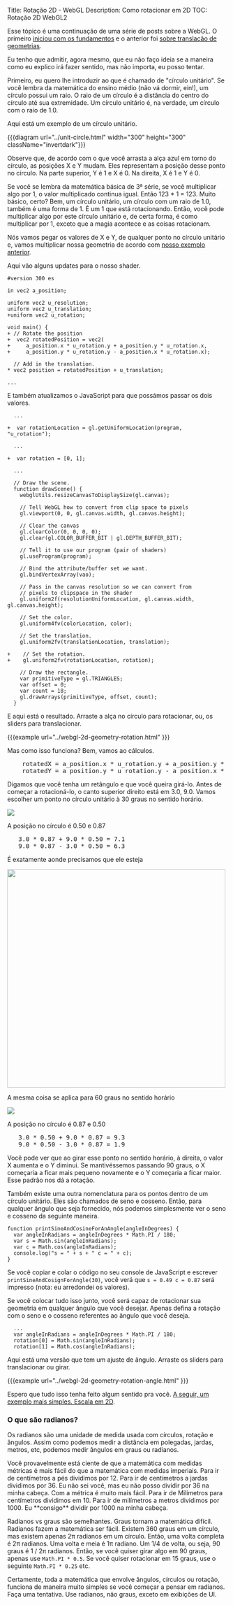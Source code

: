 Title: Rotação 2D - WebGL
Description: Como rotacionar em 2D
TOC: Rotação 2D WebGL2


Esse tópico é uma continuação de uma série de posts sobre a WebGL. O primeiro
[iniciou com os fundamentos](webgl-fundamentals.html) e o anterior foi
[sobre translação de geometrias](webgl-2d-translation.html).

Eu tenho que admitir, agora mesmo, que eu não faço ideia se a maneira
como eu explico irá fazer sentido, mas não importa, eu posso tentar.

Primeiro, eu quero lhe introduzir ao que é chamado de "círculo unitário". Se
você lembra da matemática do ensino médio (não vá dormir, ein!), um círculo
possui um raio. O raio de um círculo é a distãncia do centro do círculo até
sua extremidade. Um círculo unitário é, na verdade, um círculo com o raio de 1.0.

Aqui está um exemplo de um círculo unitário.

{{{diagram url="../unit-circle.html" width="300" height="300" className="invertdark"}}}

Observe que, de acordo com o que você arrasta a alça azul em torno do círculo,
as posições X e Y mudam. Eles representam a posição desse ponto no círculo. 
Na parte superior, Y é 1 e X é 0. Na direita, X é 1 e Y é 0.

Se você se lembra da matemática básica de 3ª série, se você multiplicar algo por 1,
o valor multiplicado continua igual. Então 123 * 1 = 123. Muito básico, certo?
Bem, um círculo unitário, um círculo com um raio de 1.0, também é uma forma de 1.
É um 1 que está rotacionando. Então, você pode multiplicar algo por este círculo unitário e, 
de certa forma, é como multiplicar por 1, exceto que a magia acontece e as coisas rotacionam.

Nós vamos pegar os valores de X e Y, de qualquer ponto no círculo unitário e,
vamos multiplicar nossa geometria de acordo com [nosso exemplo anterior](webgl-2d-translation.html).

Aqui vão alguns updates para o nosso shader.

    #version 300 es

    in vec2 a_position;

    uniform vec2 u_resolution;
    uniform vec2 u_translation;
    +uniform vec2 u_rotation;

    void main() {
    + // Rotate the position
    +  vec2 rotatedPosition = vec2(
    +     a_position.x * u_rotation.y + a_position.y * u_rotation.x,
    +     a_position.y * u_rotation.y - a_position.x * u_rotation.x);

      // Add in the translation.
    * vec2 position = rotatedPosition + u_translation;

    ...

E também atualizamos o JavaScript para que possámos passar os dois valores.

```
  ...

+  var rotationLocation = gl.getUniformLocation(program, "u_rotation");

  ...

+  var rotation = [0, 1];

  ...

  // Draw the scene.
  function drawScene() {
    webglUtils.resizeCanvasToDisplaySize(gl.canvas);

    // Tell WebGL how to convert from clip space to pixels
    gl.viewport(0, 0, gl.canvas.width, gl.canvas.height);

    // Clear the canvas
    gl.clearColor(0, 0, 0, 0);
    gl.clear(gl.COLOR_BUFFER_BIT | gl.DEPTH_BUFFER_BIT);

    // Tell it to use our program (pair of shaders)
    gl.useProgram(program);

    // Bind the attribute/buffer set we want.
    gl.bindVertexArray(vao);

    // Pass in the canvas resolution so we can convert from
    // pixels to clipspace in the shader
    gl.uniform2f(resolutionUniformLocation, gl.canvas.width, gl.canvas.height);

    // Set the color.
    gl.uniform4fv(colorLocation, color);

    // Set the translation.
    gl.uniform2fv(translationLocation, translation);

+    // Set the rotation.
+    gl.uniform2fv(rotationLocation, rotation);

    // Draw the rectangle.
    var primitiveType = gl.TRIANGLES;
    var offset = 0;
    var count = 18;
    gl.drawArrays(primitiveType, offset, count);
  }
```

E aqui está o resultado. Arraste a alça no círculo para rotacionar, ou,
os sliders para translacionar.

{{{example url="../webgl-2d-geometry-rotation.html" }}}

Mas como isso funciona? Bem, vamos ao cálculos.

<pre class="webgl_center">
    rotatedX = a_position.x * u_rotation.y + a_position.y * u_rotation.x;
    rotatedY = a_position.y * u_rotation.y - a_position.x * u_rotation.x;
</pre>

Digamos que você tenha um retângulo e que você queira girá-lo.
Antes de começar a rotacioná-lo, o canto superior direito está em 3.0, 9.0.
Vamos escolher um ponto no círculo unitário à 30 graus no sentido horário.

<img src="../resources/rotate-30.png" class="webgl_center invertdark" />

A posição no círculo é 0.50 e 0.87

<pre class="webgl_center">
   3.0 * 0.87 + 9.0 * 0.50 = 7.1
   9.0 * 0.87 - 3.0 * 0.50 = 6.3
</pre>

É exatamente aonde precisamos que ele esteja

<img src="../resources/rotation-drawing.svg" width="500" class="webgl_center"/>

A mesma coisa se aplica para 60 graus no sentido horário

<img src="../resources/rotate-60.png" class="webgl_center invertdark" />

A posição no círculo é 0.87 e 0.50

<pre class="webgl_center">
   3.0 * 0.50 + 9.0 * 0.87 = 9.3
   9.0 * 0.50 - 3.0 * 0.87 = 1.9
</pre>

Você pode ver que ao girar esse ponto no sentido horário, à direita, 
o valor X aumenta e o Y diminui. Se mantivéssemos passando 90 graus,
o X começaria a ficar mais pequeno novamente e o Y começaria a ficar maior.
Esse padrão nos dá a rotação.

Também existe uma outra nomenclatura para os pontos dentro de um círculo
unitário. Eles são chamados de seno e cosseno. Então, para qualquer ângulo
que seja fornecido, nós podemos simplesmente ver o seno e cosseno da seguinte
maneira.

    function printSineAndCosineForAnAngle(angleInDegrees) {
      var angleInRadians = angleInDegrees * Math.PI / 180;
      var s = Math.sin(angleInRadians);
      var c = Math.cos(angleInRadians);
      console.log("s = " + s + " c = " + c);
    }

Se você copiar e colar o código no seu console de JavaScript e
escrever `printSineAndCosignForAngle(30)`, você verá que
`s = 0.49 c = 0.87` será impresso (nota: eu arredondei os valores).

Se você colocar tudo isso junto, você será capaz de rotacionar sua 
geometria em qualquer ângulo que vocẽ desejar. Apenas defina a rotação
com o seno e o cosseno referentes ao ângulo que você deseja.

      ...
      var angleInRadians = angleInDegrees * Math.PI / 180;
      rotation[0] = Math.sin(angleInRadians);
      rotation[1] = Math.cos(angleInRadians);

Aqui está uma versão que tem um ajuste de ângulo. 
Arraste os sliders para translacionar ou girar.

{{{example url="../webgl-2d-geometry-rotation-angle.html" }}}

Espero que tudo isso tenha feito algum sentido pra você. 
[A seguir, um exemplo mais simples. Escala em 2D](webgl-2d-scale.html).

<div class="webgl_bottombar"><h3>O que são radianos?</h3>
<p>
Os radianos são uma unidade de medida usada com círculos, rotação e ângulos.
Assim como podemos medir a distância em polegadas, jardas, metros, etc,
podemos medir ângulos em graus ou radianos.
</p>
<p>
Você provavelmente está ciente de que a matemática com medidas métricas
é mais fácil do que a matemática com medidas imperiais. Para ir de centímetros 
a pés dividimos por 12. Para ir de centímetros a jardas dividimos por 36. 
Eu não sei você, mas eu não posso dividir por 36 na minha cabeça. 
Com a métrica é muito mais fácil. Para ir de Milímetros para centímetros 
dividimos em 10. Para ir de milímetros a metros dividimos por 1000. 
Eu **consigo** dividir por 1000 na minha cabeça.
</p>
<p>
Radianos vs graus são semelhantes. Graus tornam a matemática difícil. 
Radianos fazem a matemática ser fácil. Existem 360 graus em um círculo, 
mas existem apenas 2π radianos em um círculo. Então, uma volta completa é 2π radianos. 
Uma volta e meia é 1π radiano. Um 1/4 de volta, ou seja, 90 graus é 1 / 2π radianos. 
Então, se você quiser girar algo em 90 graus, apenas use
<code>Math.PI * 0.5</code>. Se você quiser rotacionar em 15 graus, use o seguinte 
<code>Math.PI * 0.25</code> etc.
</p>
<p>
Certamente, toda a matemática que envolve ângulos, círculos ou rotação,
funciona de maneira muito simples se você começar a pensar em radianos.
Faça uma tentativa. Use radianos, não graus, exceto em exibições de UI.
</p>
</div>